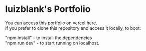 # luizblank's Portfolio

You can access this portfolio on vercel <a href="luizblank-portfolio.vercel.app">here</a>.<br/>
If you prefer to clone this repository and access it locally, to boot:<br/>

"npm install" - to install the dependencies<br/>
"npm run dev" - to start running on localhost.<br/>
